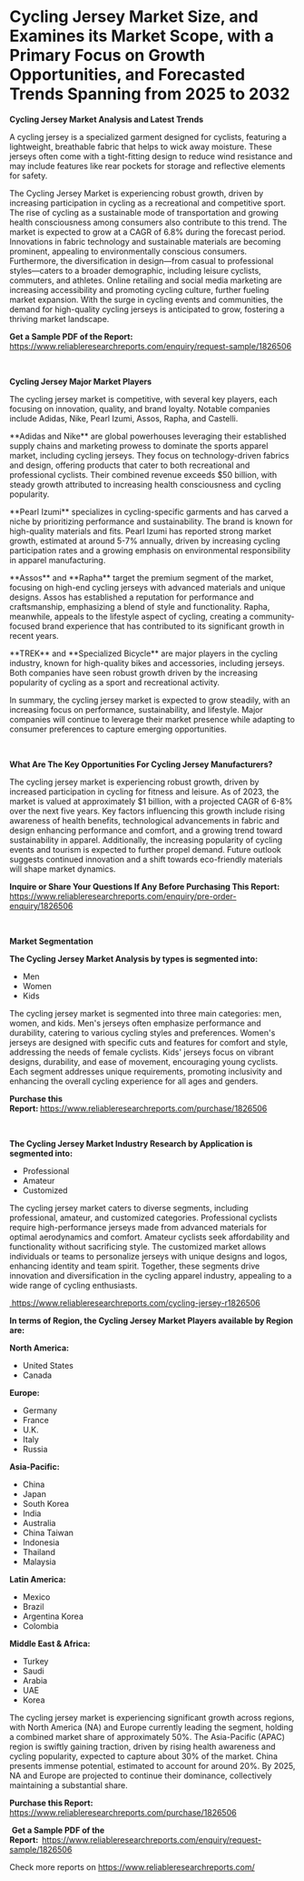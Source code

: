 <p><h1>Cycling Jersey Market Size, and Examines its Market Scope, with a Primary Focus on Growth Opportunities, and Forecasted Trends Spanning from 2025 to 2032</h1></p><p><strong>Cycling Jersey Market Analysis and Latest Trends</strong></p>
<p><p>A cycling jersey is a specialized garment designed for cyclists, featuring a lightweight, breathable fabric that helps to wick away moisture. These jerseys often come with a tight-fitting design to reduce wind resistance and may include features like rear pockets for storage and reflective elements for safety. </p><p>The Cycling Jersey Market is experiencing robust growth, driven by increasing participation in cycling as a recreational and competitive sport. The rise of cycling as a sustainable mode of transportation and growing health consciousness among consumers also contribute to this trend. The market is expected to grow at a CAGR of 6.8% during the forecast period. Innovations in fabric technology and sustainable materials are becoming prominent, appealing to environmentally conscious consumers. Furthermore, the diversification in design—from casual to professional styles—caters to a broader demographic, including leisure cyclists, commuters, and athletes. Online retailing and social media marketing are increasing accessibility and promoting cycling culture, further fueling market expansion. With the surge in cycling events and communities, the demand for high-quality cycling jerseys is anticipated to grow, fostering a thriving market landscape.</p></p>
<p><strong>Get a Sample PDF of the Report:&nbsp;</strong> <a href="https://www.reliableresearchreports.com/enquiry/request-sample/1826506?utm_campaign=2269&utm_medium=2&utm_source=Github&utm_content=ia&utm_term=04042025&utm_id=cycling-jersey">https://www.reliableresearchreports.com/enquiry/request-sample/1826506</a></p>
<p>&nbsp;</p>
<p><strong>Cycling Jersey Major Market Players</strong></p>
<p><p>The cycling jersey market is competitive, with several key players, each focusing on innovation, quality, and brand loyalty. Notable companies include Adidas, Nike, Pearl Izumi, Assos, Rapha, and Castelli.</p><p>**Adidas and Nike** are global powerhouses leveraging their established supply chains and marketing prowess to dominate the sports apparel market, including cycling jerseys. They focus on technology-driven fabrics and design, offering products that cater to both recreational and professional cyclists. Their combined revenue exceeds $50 billion, with steady growth attributed to increasing health consciousness and cycling popularity.</p><p>**Pearl Izumi** specializes in cycling-specific garments and has carved a niche by prioritizing performance and sustainability. The brand is known for high-quality materials and fits. Pearl Izumi has reported strong market growth, estimated at around 5-7% annually, driven by increasing cycling participation rates and a growing emphasis on environmental responsibility in apparel manufacturing.</p><p>**Assos** and **Rapha** target the premium segment of the market, focusing on high-end cycling jerseys with advanced materials and unique designs. Assos has established a reputation for performance and craftsmanship, emphasizing a blend of style and functionality. Rapha, meanwhile, appeals to the lifestyle aspect of cycling, creating a community-focused brand experience that has contributed to its significant growth in recent years.</p><p>**TREK** and **Specialized Bicycle** are major players in the cycling industry, known for high-quality bikes and accessories, including jerseys. Both companies have seen robust growth driven by the increasing popularity of cycling as a sport and recreational activity.</p><p>In summary, the cycling jersey market is expected to grow steadily, with an increasing focus on performance, sustainability, and lifestyle. Major companies will continue to leverage their market presence while adapting to consumer preferences to capture emerging opportunities.</p></p>
<p>&nbsp;</p>
<p><strong>What Are The Key Opportunities For Cycling Jersey Manufacturers?</strong></p>
<p><p>The cycling jersey market is experiencing robust growth, driven by increased participation in cycling for fitness and leisure. As of 2023, the market is valued at approximately $1 billion, with a projected CAGR of 6-8% over the next five years. Key factors influencing this growth include rising awareness of health benefits, technological advancements in fabric and design enhancing performance and comfort, and a growing trend toward sustainability in apparel. Additionally, the increasing popularity of cycling events and tourism is expected to further propel demand. Future outlook suggests continued innovation and a shift towards eco-friendly materials will shape market dynamics.</p></p>
<p><strong>Inquire or Share Your Questions If Any Before Purchasing This Report:</strong> <a href="https://www.reliableresearchreports.com/enquiry/pre-order-enquiry/1826506?utm_campaign=2269&utm_medium=2&utm_source=Github&utm_content=ia&utm_term=04042025&utm_id=cycling-jersey">https://www.reliableresearchreports.com/enquiry/pre-order-enquiry/1826506</a></p>
<p>&nbsp;</p>
<p><strong>Market Segmentation</strong></p>
<p><strong>The Cycling Jersey Market Analysis by types is segmented into:</strong></p>
<p><ul><li>Men</li><li>Women</li><li>Kids</li></ul></p>
<p><p>The cycling jersey market is segmented into three main categories: men, women, and kids. Men's jerseys often emphasize performance and durability, catering to various cycling styles and preferences. Women's jerseys are designed with specific cuts and features for comfort and style, addressing the needs of female cyclists. Kids' jerseys focus on vibrant designs, durability, and ease of movement, encouraging young cyclists. Each segment addresses unique requirements, promoting inclusivity and enhancing the overall cycling experience for all ages and genders.</p></p>
<p><strong>Purchase this Report:&nbsp;</strong><a href="https://www.reliableresearchreports.com/purchase/1826506?utm_campaign=2269&utm_medium=2&utm_source=Github&utm_content=ia&utm_term=04042025&utm_id=cycling-jersey">https://www.reliableresearchreports.com/purchase/1826506</a></p>
<p>&nbsp;</p>
<p><strong>The Cycling Jersey Market Industry Research by Application is segmented into:</strong></p>
<p><ul><li>Professional</li><li>Amateur</li><li>Customized</li></ul></p>
<p><p>The cycling jersey market caters to diverse segments, including professional, amateur, and customized categories. Professional cyclists require high-performance jerseys made from advanced materials for optimal aerodynamics and comfort. Amateur cyclists seek affordability and functionality without sacrificing style. The customized market allows individuals or teams to personalize jerseys with unique designs and logos, enhancing identity and team spirit. Together, these segments drive innovation and diversification in the cycling apparel industry, appealing to a wide range of cycling enthusiasts.</p></p>
<p><a href="https://www.reliableresearchreports.com/cycling-jersey-r1826506?utm_campaign=2269&utm_medium=2&utm_source=Github&utm_content=ia&utm_term=04042025&utm_id=cycling-jersey">&nbsp;https://www.reliableresearchreports.com/cycling-jersey-r1826506</a></p>
<p><strong>In terms of Region, the Cycling Jersey Market Players available by Region are:</strong></p>
<p>
    <p> <strong> North America: </strong>
        <ul>
            <li>United States</li>
            <li>Canada</li>
        </ul>
        </p> 
    <p> <strong> Europe: </strong>
        <ul>
            <li>Germany</li>
            <li>France</li>
            <li>U.K.</li>
            <li>Italy</li>
            <li>Russia</li>
        </ul>
        </p> 
    <p> <strong> Asia-Pacific: </strong>
        <ul>
            <li>China</li>
            <li>Japan</li>
            <li>South Korea</li>
            <li>India</li>
            <li>Australia</li>
            <li>China Taiwan</li>
            <li>Indonesia</li>
            <li>Thailand</li>
            <li>Malaysia</li>
        </ul>
        </p> 
    <p> <strong> Latin America: </strong>
        <ul>
            <li>Mexico</li>
            <li>Brazil</li>
            <li>Argentina Korea</li>
            <li>Colombia</li>
        </ul>
        </p> 
    <p> <strong> Middle East & Africa: </strong>
        <ul>
            <li>Turkey</li>
            <li>Saudi</li>
            <li>Arabia</li>
            <li>UAE</li>
            <li>Korea</li>
        </ul>
    </p>
    </p>
<p><p>The cycling jersey market is experiencing significant growth across regions, with North America (NA) and Europe currently leading the segment, holding a combined market share of approximately 50%. The Asia-Pacific (APAC) region is swiftly gaining traction, driven by rising health awareness and cycling popularity, expected to capture about 30% of the market. China presents immense potential, estimated to account for around 20%. By 2025, NA and Europe are projected to continue their dominance, collectively maintaining a substantial share.</p></p>
<p><strong>Purchase this Report: </strong><a href="https://www.reliableresearchreports.com/purchase/1826506?utm_campaign=2269&utm_medium=2&utm_source=Github&utm_content=ia&utm_term=04042025&utm_id=cycling-jersey">https://www.reliableresearchreports.com/purchase/1826506</a></p>
<p>&nbsp;<strong>Get a Sample PDF of the Report:&nbsp;&nbsp;</strong><a href="https://www.reliableresearchreports.com/enquiry/request-sample/1826506?utm_campaign=2269&utm_medium=2&utm_source=Github&utm_content=ia&utm_term=04042025&utm_id=cycling-jersey">https://www.reliableresearchreports.com/enquiry/request-sample/1826506</a></p>
<p><strong></strong></p>
<p>Check more reports on <a href="https://www.reliableresearchreports.com/?utm_campaign=2269&utm_medium=2&utm_source=Github&utm_content=ia&utm_term=04042025&utm_id=cycling-jersey">https://www.reliableresearchreports.com/</a></p>